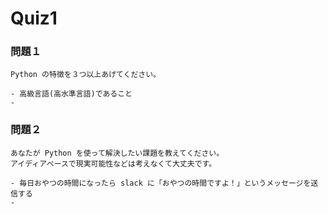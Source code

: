 # Quiz1



### 問題１

```text
Python の特徴を３つ以上あげてください。
```

<!-- 以下に回答をお願いします -->
```text
- 高級言語(高水準言語)であること
- 

```
<!-- 回答は ``` の上まで-->




### 問題２

```text
あなたが Python を使って解決したい課題を教えてください。
アイディアベースで現実可能性などは考えなくて大丈夫です。

```

<!-- 以下に回答をお願いします -->
```text
- 毎日おやつの時間になったら slack に「おやつの時間ですよ！」というメッセージを送信する
- 

```
<!-- 回答は ``` の上まで-->


<!--
keyword
```
Chapter1-section3-quiz1
```
--!>
